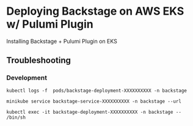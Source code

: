 # Deploying Backstage on AWS EKS w/ Pulumi Plugin

Installing Backstage + Pulumi Plugin on EKS 

## Troubleshooting

### Development

`kubectl logs -f  pods/backstage-deployment-XXXXXXXXXX -n backstage`

`minikube service backstage-service-XXXXXXXXXX -n backstage --url`

`kubectl exec -it backstage-deployment-XXXXXXXXXX -n backstage -- /bin/sh`